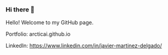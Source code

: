 ### Hi there 👋

Hello! Welcome to my GitHub page.

Portfolio: arcticai.github.io

LinkedIn: https://www.linkedin.com/in/javier-martinez-delgado/
